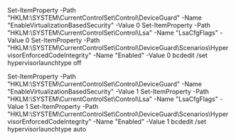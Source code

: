 Set-ItemProperty -Path "HKLM:\SYSTEM\CurrentControlSet\Control\DeviceGuard" -Name "EnableVirtualizationBasedSecurity" -Value 0
Set-ItemProperty -Path "HKLM:\SYSTEM\CurrentControlSet\Control\Lsa" -Name "LsaCfgFlags" -Value 0
Set-ItemProperty -Path "HKLM:\SYSTEM\CurrentControlSet\Control\DeviceGuard\Scenarios\HypervisorEnforcedCodeIntegrity" -Name "Enabled" -Value 0
bcdedit /set hypervisorlaunchtype off

Set-ItemProperty -Path "HKLM:\SYSTEM\CurrentControlSet\Control\DeviceGuard" -Name "EnableVirtualizationBasedSecurity" -Value 1
Set-ItemProperty -Path "HKLM:\SYSTEM\CurrentControlSet\Control\Lsa" -Name "LsaCfgFlags" -Value 1
Set-ItemProperty -Path "HKLM:\SYSTEM\CurrentControlSet\Control\DeviceGuard\Scenarios\HypervisorEnforcedCodeIntegrity" -Name "Enabled" -Value 1
bcdedit /set hypervisorlaunchtype auto

